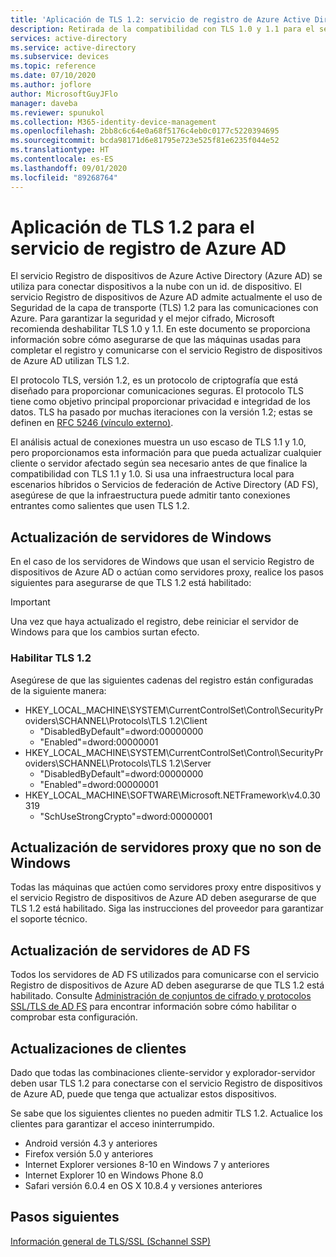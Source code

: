 ```yaml
---
title: 'Aplicación de TLS 1.2: servicio de registro de Azure Active Directory'
description: Retirada de la compatibilidad con TLS 1.0 y 1.1 para el servicio Registro de dispositivos de Azure AD
services: active-directory
ms.service: active-directory
ms.subservice: devices
ms.topic: reference
ms.date: 07/10/2020
ms.author: joflore
author: MicrosoftGuyJFlo
manager: daveba
ms.reviewer: spunukol
ms.collection: M365-identity-device-management
ms.openlocfilehash: 2bb8c6c64e0a68f5176c4eb0c0177c5220394695
ms.sourcegitcommit: bcda98171d6e81795e723e525f81e6235f044e52
ms.translationtype: HT
ms.contentlocale: es-ES
ms.lasthandoff: 09/01/2020
ms.locfileid: "89268764"
---
```

# <a name="enforce-tls-12-for-the-azure-ad-registration-service"></a>Aplicación de TLS 1.2 para el servicio de registro de Azure AD

El servicio Registro de dispositivos de Azure Active Directory (Azure AD) se utiliza para conectar dispositivos a la nube con un id. de dispositivo. El servicio Registro de dispositivos de Azure AD admite actualmente el uso de Seguridad de la capa de transporte (TLS) 1.2 para las comunicaciones con Azure. Para garantizar la seguridad y el mejor cifrado, Microsoft recomienda deshabilitar TLS 1.0 y 1.1. En este documento se proporciona información sobre cómo asegurarse de que las máquinas usadas para completar el registro y comunicarse con el servicio Registro de dispositivos de Azure AD utilizan TLS 1.2.

El protocolo TLS, versión 1.2, es un protocolo de criptografía que está diseñado para proporcionar comunicaciones seguras. El protocolo TLS tiene como objetivo principal proporcionar privacidad e integridad de los datos. TLS ha pasado por muchas iteraciones con la versión 1.2; estas se definen en [RFC 5246 (vínculo externo)](https://tools.ietf.org/html/rfc5246).

El análisis actual de conexiones muestra un uso escaso de TLS 1.1 y 1.0, pero proporcionamos esta información para que pueda actualizar cualquier cliente o servidor afectado según sea necesario antes de que finalice la compatibilidad con TLS 1.1 y 1.0. Si usa una infraestructura local para escenarios híbridos o Servicios de federación de Active Directory (AD FS), asegúrese de que la infraestructura puede admitir tanto conexiones entrantes como salientes que usen TLS 1.2.

## <a name="update-windows-servers"></a>Actualización de servidores de Windows

En el caso de los servidores de Windows que usan el servicio Registro de dispositivos de Azure AD o actúan como servidores proxy, realice los pasos siguientes para asegurarse de que TLS 1.2 está habilitado:

> [!IMPORTANT]
> Una vez que haya actualizado el registro, debe reiniciar el servidor de Windows para que los cambios surtan efecto.

### <a name="enable-tls-12"></a>Habilitar TLS 1.2

Asegúrese de que las siguientes cadenas del registro están configuradas de la siguiente manera:

- HKEY_LOCAL_MACHINE\SYSTEM\CurrentControlSet\Control\SecurityProviders\SCHANNEL\Protocols\TLS 1.2\Client
  - "DisabledByDefault"=dword:00000000
  - "Enabled"=dword:00000001
- HKEY_LOCAL_MACHINE\SYSTEM\CurrentControlSet\Control\SecurityProviders\SCHANNEL\Protocols\TLS 1.2\Server
  - "DisabledByDefault"=dword:00000000
  - "Enabled"=dword:00000001
- HKEY_LOCAL_MACHINE\SOFTWARE\Microsoft\.NETFramework\v4.0.30319
  - "SchUseStrongCrypto"=dword:00000001

## <a name="update-non-windows-proxies"></a>Actualización de servidores proxy que no son de Windows

Todas las máquinas que actúen como servidores proxy entre dispositivos y el servicio Registro de dispositivos de Azure AD deben asegurarse de que TLS 1.2 está habilitado. Siga las instrucciones del proveedor para garantizar el soporte técnico.

## <a name="update-ad-fs-servers"></a>Actualización de servidores de AD FS

Todos los servidores de AD FS utilizados para comunicarse con el servicio Registro de dispositivos de Azure AD deben asegurarse de que TLS 1.2 está habilitado. Consulte [Administración de conjuntos de cifrado y protocolos SSL/TLS de AD FS](/windows-server/identity/ad-fs/operations/manage-ssl-protocols-in-ad-fs) para encontrar información sobre cómo habilitar o comprobar esta configuración.

## <a name="client-updates"></a>Actualizaciones de clientes

Dado que todas las combinaciones cliente-servidor y explorador-servidor deben usar TLS 1.2 para conectarse con el servicio Registro de dispositivos de Azure AD, puede que tenga que actualizar estos dispositivos.

Se sabe que los siguientes clientes no pueden admitir TLS 1.2. Actualice los clientes para garantizar el acceso ininterrumpido.

- Android versión 4.3 y anteriores
- Firefox versión 5.0 y anteriores
- Internet Explorer versiones 8-10 en Windows 7 y anteriores
- Internet Explorer 10 en Windows Phone 8.0
- Safari versión 6.0.4 en OS X 10.8.4 y versiones anteriores

## <a name="next-steps"></a>Pasos siguientes

[Información general de TLS/SSL (Schannel SSP)](/windows-server/security/tls/tls-ssl-schannel-ssp-overview)